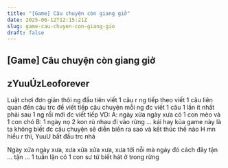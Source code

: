 ```yaml
---
title: "[Game] Câu chuyện còn giang giở"
date: 2025-06-12T12:15:21Z
slug: game-cau-chuyen-con-giang-gio
draft: false
---
```


## [Game] Câu chuyện còn giang giở

## zYuuÚzLeoforever

Luật chơi đơn giản thôi
ng đầu tiên viết 1 câu r ng tiếp theo viết 1 câu liên quan đến câu trc để viết tiếp câu chuyện
mỗi ng đc viết 1 câu 1 lần
ít nhất phải sau 1 ng rồi mới đc viết tiếp
VD: A: ngày xửa ngày xưa có 1 con mèo và 1 con chó
B: 1 ngày nọ 2 kon rủ nhau đi vào rừng
...
kái hay kủa game này là ta không biết đc câu chuyện sẽ diễn biến ra sao và kết thúc thế nào
H mn hiểu r thì, YuuU bắt đầu trc nhá
 
Ngày xửa ngày xưa, xưa xửa xửa xưa, xưa tới nỗi mà ngày đó cách đây tận ... tận ... 1 tuần lận có 1 con sư tử biết hát ở trong rừng